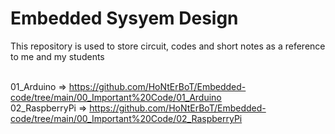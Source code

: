 # Embedded Sysyem Design
This repository is used to store circuit, codes and short notes as a reference to me and my students

<br> 01_Arduino      => https://github.com/HoNtErBoT/Embedded-code/tree/main/00_Important%20Code/01_Arduino
<br> 02_RaspberryPi => https://github.com/HoNtErBoT/Embedded-code/tree/main/00_Important%20Code/02_RaspberryPi





